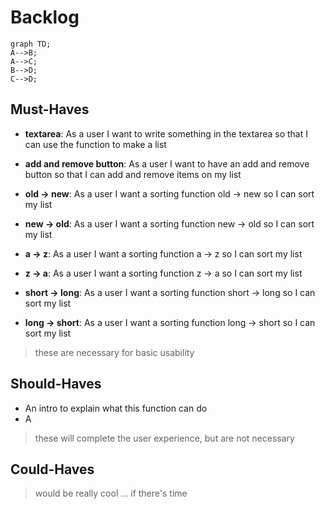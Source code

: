 # Backlog

```mermaid
graph TD;
A-->B;
A-->C;
B-->D;
C-->D;

```

## Must-Haves

- **textarea**: As a user I want to write something in the textarea so that I can use the function to make a list

- **add and remove button**: As a user I want to have an add and remove button so that I can add and remove items on my list

- **old -> new**: As a user I want a sorting function old -> new so I can sort my list

- **new -> old**: As a user I want a sorting function new -> old so I can sort my list

- **a -> z**: As a user I want a sorting function a -> z so I can sort my list

- **z -> a**: As a user I want a sorting function z -> a so I can sort my list

- **short -> long**: As a user I want a sorting function short -> long so I can sort my list

- **long -> short**: As a user I want a sorting function long -> short so I can sort my list

> these are necessary for basic usability

## Should-Haves

- An intro to explain what this function can do
- A

> these will complete the user experience, but are not necessary

## Could-Haves

> would be really cool ... if there's time
